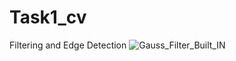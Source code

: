 # Task1_cv
Filtering and Edge Detection
![Gauss_Filter_Built_IN](https://user-images.githubusercontent.com/81518078/223569917-a6fe0b01-a619-4d05-982a-daa8a42d7bc0.png)
![]()
